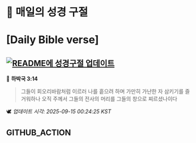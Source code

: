 # 🙏 매일의 성경 구절
# [Daily Bible verse]
## [![README에 성경구절 업데이트](https://github.com/DONGSUKA/first_test/actions/workflows/update-readme-bible.yml/badge.svg)](https://github.com/DONGSUKA/first_test/actions/workflows/update-readme-bible.yml)
<!-- START_BIBLE_VERSE -->
📖 **하박국 3:14**
> 그들이 회오리바람처럼 이르러 나를 흩으려 하며 가만히 가난한 자 삼키기를 즐거워하나 오직 주께서 그들의 전사의 머리를 그들의 창으로 찌르셨나이다

🕊️ _업데이트 시각: 2025-09-15 00:24:25 KST_
  <!-- END_BIBLE_VERSE -->
## GITHUB_ACTION
